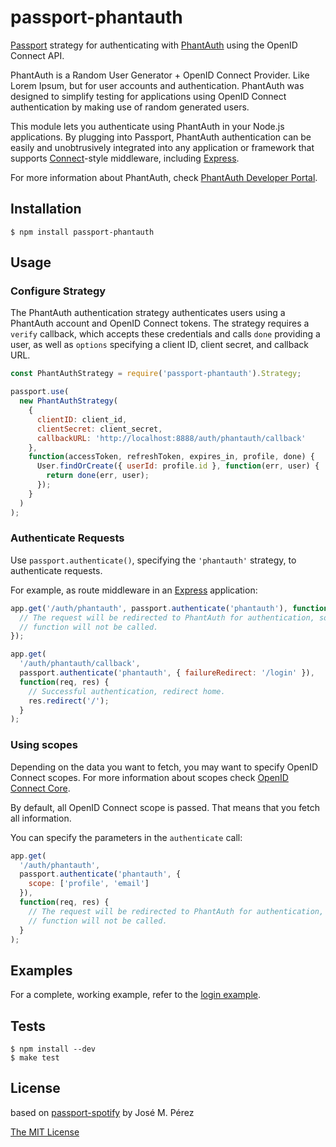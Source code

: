 # passport-phantauth

[Passport](http://passportjs.org/) strategy for authenticating with [PhantAuth](http://www.phantauth.com/)
using the OpenID Connect API.

PhantAuth is a Random User Generator + OpenID Connect Provider.
Like Lorem Ipsum, but for user accounts and authentication.
PhantAuth was designed to simplify testing for applications using
OpenID Connect authentication by making use of random generated users.

This module lets you authenticate using PhantAuth in your Node.js applications.
By plugging into Passport, PhantAuth authentication can be easily and
unobtrusively integrated into any application or framework that supports
[Connect](http://www.senchalabs.org/connect/)-style middleware, including
[Express](http://expressjs.com/).

For more information about PhantAuth, check 
[PhantAuth Developer Portal](https://www.phantauth.net).

## Installation

    $ npm install passport-phantauth

## Usage

### Configure Strategy

The PhantAuth authentication strategy authenticates users using a PhantAuth account
and OpenID Connect tokens. The strategy requires a `verify` callback, which accepts
these credentials and calls `done` providing a user, as well as `options`
specifying a client ID, client secret, and callback URL.

```javascript
const PhantAuthStrategy = require('passport-phantauth').Strategy;

passport.use(
  new PhantAuthStrategy(
    {
      clientID: client_id,
      clientSecret: client_secret,
      callbackURL: 'http://localhost:8888/auth/phantauth/callback'
    },
    function(accessToken, refreshToken, expires_in, profile, done) {
      User.findOrCreate({ userId: profile.id }, function(err, user) {
        return done(err, user);
      });
    }
  )
);
```

### Authenticate Requests

Use `passport.authenticate()`, specifying the `'phantauth'` strategy, to
authenticate requests.

For example, as route middleware in an [Express](http://expressjs.com/)
application:

```javascript
app.get('/auth/phantauth', passport.authenticate('phantauth'), function(req, res) {
  // The request will be redirected to PhantAuth for authentication, so this
  // function will not be called.
});

app.get(
  '/auth/phantauth/callback',
  passport.authenticate('phantauth', { failureRedirect: '/login' }),
  function(req, res) {
    // Successful authentication, redirect home.
    res.redirect('/');
  }
);
```

### Using scopes

Depending on the data you want to fetch, you may want to specify OpenID Connect scopes. For more information about scopes check [OpenID Connect Core](https://openid.net/specs/openid-connect-core-1_0.html#ScopeClaims).

By default, all OpenID Connect scope is passed. That means that you fetch all information.

You can specify the parameters in the `authenticate` call:

```javascript
app.get(
  '/auth/phantauth',
  passport.authenticate('phantauth', {
    scope: ['profile', 'email']
  }),
  function(req, res) {
    // The request will be redirected to PhantAuth for authentication, so this
    // function will not be called.
  }
);
```

## Examples

For a complete, working example, refer to the [login example](https://github.com/phantauth/passport-phantauth/tree/master/examples/login).

## Tests

    $ npm install --dev
    $ make test

## License

based on [passport-spotify](https://github.com/JMPerez/passport-spotify) by José M. Pérez

[The MIT License](http://opensource.org/licenses/MIT)
